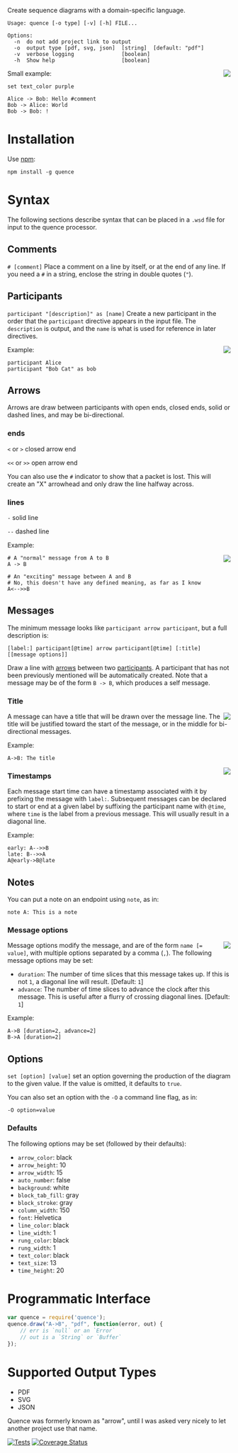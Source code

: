 
Create sequence diagrams with a domain-specific language.

```
Usage: quence [-o type] [-v] [-h] FILE...

Options:
  -n  do not add project link to output
  -o  output type [pdf, svg, json]  [string]  [default: "pdf"]
  -v  verbose logging               [boolean]
  -h  Show help                     [boolean]
```

<img src='https://raw.github.com/hildjj/quence/main/doc/small.png' align='right'/>

Small example:

```
set text_color purple

Alice -> Bob: Hello #comment
Bob -> Alice: World
Bob -> Bob: !
```

Installation
============

Use [npm](http://npmjs.org/):

```
npm install -g quence
```

Syntax
======

The following sections describe syntax that can be placed in a `.wsd` file for
input to the quence processor.

Comments
--------

`# [comment]` Place a comment on a line by itself, or at the end of any line.
If you need a `#` in a string, enclose the string in double quotes (`"`).


Participants <a id="participants"></a>
------------

`participant "[description]" as [name]` Create a new participant in the order
that the `participant` directive appears in the input file.  The `description`
is output, and the `name` is what is used for reference in later directives.

<img src='https://raw.github.com/hildjj/quence/main/doc/participant.png' align='right'/>

Example:

```
participant Alice
participant "Bob Cat" as bob
```

Arrows <a id="arrows"></a>
------

Arrows are draw between participants with open ends, closed ends, solid or
dashed lines, and may be bi-directional.

### ends

`<` or `>` closed arrow end

`<<` or `>>` open arrow end

You can also use the `#` indicator to show that a packet is lost.
This will create an "X" arrowhead and only draw the line halfway
across.


### lines

`-` solid line

`--` dashed line

Example:

<img src='https://raw.github.com/hildjj/quence/main/doc/arrows.png' align='right'/>

```
# A "normal" message from A to B
A -> B

# An "exciting" message between A and B
# No, this doesn't have any defined meaning, as far as I know
A<-->>B
```

Messages
--------

The minimum message looks like `participant arrow participant`, but a full description is:

```
[label:] participant[@time] arrow participant[@time] [:title] [[message options]]
```

Draw a line with
[arrows](#arrows) between two [participants](#participants).  A participant
that has not been previously mentioned will be automatically created.  Note
that a message may be of the form `B -> B`, which produces a self message.

### Title

<img src='https://raw.github.com/hildjj/quence/main/doc/title.png' align='right'/>

A message can have a title that will be drawn over the message line.  The title
will be justified toward the start of the message, or in the middle for
bi-directional messages.

Example:

```
A->B: The title
```

<img src='https://raw.github.com/hildjj/quence/main/doc/timestamps.png' align='right'/>

### Timestamps

Each message start time can have a timestamp associated with it by prefixing
the message with `label:`.  Subsequent messages can be declared to start or end
at a given label by suffixing the participant name with `@time`, where `time` is
the label from a previous message.
This will usually result in a diagonal line.

Example:

```
early: A-->>B
late: B-->>A
A@early->B@late
```

## Notes

You can put a note on an endpoint using `note`, as in:

```
note A: This is a note
```

### Message options

<img src='https://raw.github.com/hildjj/quence/main/doc/messages.png' align='right'/>

Message options modify the message, and are of the form `name [= value]`, with
multiple options separated by a comma (`,`).  The following message options
may be set:

 * `duration`: The number of time slices that this message takes up.  If this is
    not `1`, a diagonal line will result.  [Default: `1`]
 * `advance`: The number of time slices to advance the clock after this message.
    This is useful after a flurry of crossing diagonal lines. [Default: `1`]

Example:

```
A->B [duration=2, advance=2]
B->A [duration=2]
```



Options
-------

`set [option] [value]` set an option governing the production of the diagram to
the given value.  If the value is omitted, it defaults to `true`.

You can also set an option with the `-O` a command line flag, as in:

`-O option=value`



### Defaults

The following options may be set (followed by their defaults):

 * `arrow_color`: black
 * `arrow_height`: 10
 * `arrow_width`: 15
 * `auto_number`: false
 * `background`: white
 * `block_tab_fill`: gray
 * `block_stroke`: gray
 * `column_width`: 150
 * `font`: Helvetica
 * `line_color`: black
 * `line_width`: 1
 * `rung_color`: black
 * `rung_width`: 1
 * `text_color`: black
 * `text_size`: 13
 * `time_height`: 20


Programmatic Interface
======================

```javascript
var quence = require('quence');
quence.draw("A->B", "pdf", function(error, out) {
	// err is `null` or an `Error`
	// out is a `String` or `Buffer`
});
```

Supported Output Types
======================

 * PDF
 * SVG
 * JSON

Quence was formerly known as "arrow", until I was asked very nicely to let
another project use that name.

[![Tests](https://github.com/hildjj/quence/actions/workflows/node.js.yml/badge.svg)](https://github.com/hildjj/quence/actions/workflows/node.js.yml)
[![Coverage Status](https://coveralls.io/repos/github/hildjj/quence/badge.svg?branch=main)](https://coveralls.io/github/hildjj/quence?branch=main)
